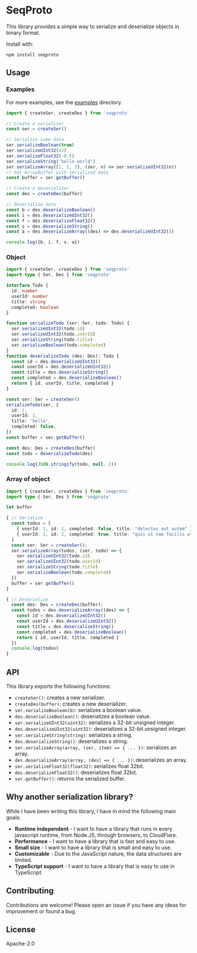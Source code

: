 # SeqProto

This library provides a simple way to serialize and deserialize objects in binary format.

Install with:

```npm install seqproto```

## Usage

### Examples

For more examples, see the [examples](./examples) directory.

```typescript
import { createSer, createDes } from 'seqproto'

// Create a serializer
const ser = createSer()

// Serialize some data
ser.serializeBoolean(true)
ser.serializeUInt32(42)
ser.serializeFloat32(-0.5)
ser.serializeString('hello world')
ser.serializeArray([1, 2, 3], (ser, n) => ser.serializeUInt32(n))
// Get ArrayBuffer with serialized data
const buffer = ser.getBuffer()

// Create a deserializer
const des = createDes(buffer)

// Deserialize data
const b = des.deserializeBoolean()
const i = des.deserializeUInt32()
const f = des.deserializeFloat32()
const s = des.deserializeString()
const a = des.deserializeArray((des) => des.deserializeUInt32())

console.log({b, i, f, s, a})
```

### Object

```typescript
import { createSer, createDes } from 'seqproto'
import type { Ser, Des } from 'seqproto'

interface Todo {
  id: number
  userId: number
  title: string
  completed: boolean
}

function serializeTodo (ser: Ser, todo: Todo) {
  ser.serializeUInt32(todo.id)
  ser.serializeUInt32(todo.userId)
  ser.serializeString(todo.title)
  ser.serializeBoolean(todo.completed)
}
function deserializeTodo (des: Des): Todo {
  const id = des.deserializeUInt32()
  const userId = des.deserializeUInt32()
  const title = des.deserializeString()
  const completed = des.deserializeBoolean()
  return { id, userId, title, completed }
}

const ser: Ser = createSer()
serializeTodo(ser, {
  id: 1,
  userId: 1,
  title: 'hello',
  completed: false,
})
const buffer = ser.getBuffer()

const des: Des = createDes(buffer)
const todo = deserializeTodo(des)

console.log(JSON.stringify(todo, null, 2))
```

### Array of object

```typescript
import { createSer, createDes } from 'seqproto'
import type { Ser, Des } from 'seqproto'

let buffer

{ // Serialize
  const todos = [
    { userId: 1, id: 1, completed: false, title: "delectus aut autem" },
    { userId: 1, id: 2, completed: true, title: "quis ut nam facilis et officia qui" },
  ]
  const ser: Ser = createSer();
  ser.serializeArray(todos, (ser, todo) => {
    ser.serializeUInt32(todo.id)
    ser.serializeUInt32(todo.userId)
    ser.serializeString(todo.title)
    ser.serializeBoolean(todo.completed)
  })
  buffer = ser.getBuffer()
}

{ // Deserialize
  const des: Des = createDes(buffer);
  const todos = des.deserializeArray((des) => {
    const id = des.deserializeUInt32()
    const userId = des.deserializeUInt32()
    const title = des.deserializeString()
    const completed = des.deserializeBoolean()
    return { id, userId, title, completed }
  })
  console.log(todos)
}
```

## API

This library exports the following functions:

- `createSer()`: creates a new serializer.
- `createDes(buffer)`: creates a new deserializer.
- `ser.serializeBoolean(b)`: serializes a boolean value.
- `des.deserializeBoolean()`: deserializes a boolean value.
- `ser.serializeUInt32(uint32)`: serializes a 32-bit unsigned integer.
- `des.deserializeUInt32(uint32)`: deserializes a 32-bit unsigned integer.
- `ser.serializeString(string)`: serializes a string.
- `des.deserializeString()`: deserializes a string.
- `ser.serializeArray(array, (ser, item) => { ... })`: serializes an array.
- `des.deserializeArray(array, (des) => { ... })`: deserializes an array.
- `ser.serializeFloat32(float32)`: serializes float 32bit.
- `des.deserializeFloat32()`: deserializes float 32bit.
- `ser.getBuffer()`: returns the serialized buffer.

## Why another serialization library?

While I have been writing this library, I have in mind the following main goals:
- **Runtime independent** - I want to have a library that runs in every javascript runtime, from Node.JS, through browsers, to CloudFlare.
- **Performance** - I want to have a library that is fast and easy to use.
- **Small size** - I want to have a library that is small and easy to use.
- **Customizable** - Due to the JavaScript nature, the data structures are limited.
- **TypeScript support** - I want to have a library that is easy to use in TypeScript.

## Contributing

Contributions are welcome! Please open an issue if you have any ideas for improvement or found a bug.

## License

Apache-2.0
